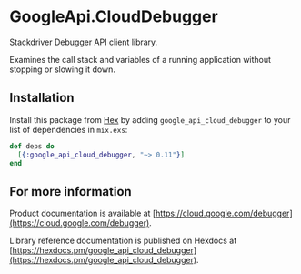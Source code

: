 # GoogleApi.CloudDebugger

Stackdriver Debugger API client library.

Examines the call stack and variables of a running application without stopping or slowing it down.


## Installation

Install this package from [Hex](https://hex.pm) by adding
`google_api_cloud_debugger` to your list of dependencies in `mix.exs`:

```elixir
def deps do
  [{:google_api_cloud_debugger, "~> 0.11"}]
end
```

## For more information

Product documentation is available at [https://cloud.google.com/debugger](https://cloud.google.com/debugger).

Library reference documentation is published on Hexdocs at
[https://hexdocs.pm/google_api_cloud_debugger](https://hexdocs.pm/google_api_cloud_debugger).
